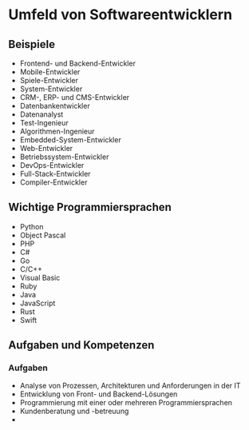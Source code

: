 # Umfeld von Softwareentwicklern

## Beispiele
- Frontend- und Backend-Entwickler
- Mobile-Entwickler
- Spiele-Entwickler
- System-Entwickler
- CRM-, ERP- und CMS-Entwickler
- Datenbankentwickler
- Datenanalyst
- Test-Ingenieur
- Algorithmen-Ingenieur
- Embedded-System-Entwickler
- Web-Entwickler
- Betriebssystem-Entwickler
- DevOps-Entwickler
- Full-Stack-Entwickler
- Compiler-Entwickler

## Wichtige Programmiersprachen
- Python
- Object Pascal
- PHP
- C#
- Go
- C/C++
- Visual Basic
- Ruby
- Java
- JavaScript
- Rust
- Swift

## Aufgaben und Kompetenzen

### Aufgaben
- Analyse von Prozessen, Architekturen und Anforderungen in der IT
- Entwicklung von Front- und Backend-Lösungen
- Programmierung mit einer oder mehreren Programmiersprachen
- Kundenberatung und -betreuung
- 
